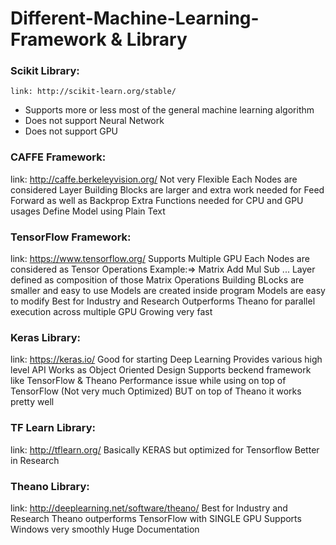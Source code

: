 # Different-Machine-Learning-Framework & Library

### Scikit Library:
	link: http://scikit-learn.org/stable/
* Supports more or less most of the general machine learning algorithm
* Does not support Neural Network
* Does not support GPU

### CAFFE Framework:
link: http://caffe.berkeleyvision.org/
	Not very Flexible
	Each Nodes are considered Layer
	Building Blocks are larger and extra work needed for Feed Forward as well as Backprop
	Extra Functions needed for CPU and GPU usages
	Define Model using Plain Text
	
### TensorFlow Framework:
link: https://www.tensorflow.org/
  Supports Multiple GPU
	Each Nodes are considered as Tensor Operations
	Example:=> Matrix Add Mul Sub ... 
	Layer defined as composition of those Matrix Operations
	Building BLocks are smaller and easy to use
	Models are created inside program
	Models are easy to modify
	Best for Industry and Research
	Outperforms Theano for parallel execution across multiple GPU
	Growing very fast
	
### Keras Library:
link: https://keras.io/
	Good for starting Deep Learning
	Provides various high level API 
	Works as Object Oriented Design
	Supports beckend framework like TensorFlow & Theano
	Performance issue while using on top of TensorFlow (Not very much Optimized)
	BUT on top of Theano it works pretty well
	
### TF Learn Library:
link: http://tflearn.org/
	Basically KERAS but optimized for Tensorflow
	Better in Research
	
### Theano Library:
link: http://deeplearning.net/software/theano/
	Best for Industry and Research
	Theano outperforms TensorFlow with SINGLE GPU
	Supports Windows very smoothly
	Huge Documentation
